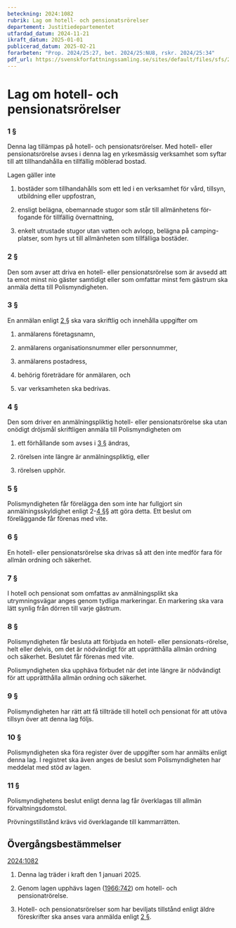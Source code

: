 ```yaml
---
beteckning: 2024:1082
rubrik: Lag om hotell- och pensionatsrörelser
departement: Justitiedepartementet
utfardad_datum: 2024-11-21
ikraft_datum: 2025-01-01
publicerad_datum: 2025-02-21
forarbeten: "Prop. 2024/25:27, bet. 2024/25:NU8, rskr. 2024/25:34"
pdf_url: https://svenskforfattningssamling.se/sites/default/files/sfs/2024-11/SFS2024-1082.pdf
---
```


# Lag om hotell- och pensionatsrörelser

### 1 §

Denna lag tillämpas på hotell- och pensionatsrörelser. Med hotell- eller pensionatsrörelse avses i denna lag en yrkesmässig verksamhet som syftar till att tillhandahålla en tillfällig möblerad bostad.

Lagen gäller inte

1. bostäder som tillhandahålls som ett led i en verksamhet för vård, tillsyn, utbildning eller uppfostran,

2. ensligt belägna, obemannade stugor som står till allmänhetens för-fogande för tillfällig övernattning,

3. enkelt utrustade stugor utan vatten och avlopp, belägna på camping-platser, som hyrs ut till allmänheten som tillfälliga bostäder.

### 2 §

Den som avser att driva en hotell- eller pensionatsrörelse som är avsedd att ta emot minst nio gäster samtidigt eller som omfattar minst fem gästrum ska anmäla detta till Polismyndigheten.

### 3 §

En anmälan enligt [2 §](#2) ska vara skriftlig och innehålla uppgifter om

1. anmälarens företagsnamn,

2. anmälarens organisationsnummer eller personnummer,

3. anmälarens postadress,

4. behörig företrädare för anmälaren, och

5. var verksamheten ska bedrivas.

### 4 §

Den som driver en anmälningspliktig hotell- eller pensionatsrörelse ska utan onödigt dröjsmål skriftligen anmäla till Polismyndigheten om

1. ett förhållande som avses i [3 §](#3) ändras,

2. rörelsen inte längre är anmälningspliktig, eller

3. rörelsen upphör.

### 5 §

Polismyndigheten får förelägga den som inte har fullgjort sin anmälningsskyldighet enligt 2-[4 §](#4)§ att göra detta. Ett beslut om föreläggande får förenas med vite.

### 6 §

En hotell- eller pensionatsrörelse ska drivas så att den inte medför fara för allmän ordning och säkerhet.

### 7 §

I hotell och pensionat som omfattas av anmälningsplikt ska utrymningsvägar anges genom tydliga markeringar. En markering ska vara lätt synlig från dörren till varje gästrum.

### 8 §

Polismyndigheten får besluta att förbjuda en hotell- eller pensionats-rörelse, helt eller delvis, om det är nödvändigt för att upprätthålla allmän ordning och säkerhet. Beslutet får förenas med vite.

Polismyndigheten ska upphäva förbudet när det inte längre är nödvändigt för att upprätthålla allmän ordning och säkerhet.

### 9 §

Polismyndigheten har rätt att få tillträde till hotell och pensionat för att utöva tillsyn över att denna lag följs.

### 10 §

Polismyndigheten ska föra register över de uppgifter som har anmälts enligt denna lag. I registret ska även anges de beslut som Polismyndigheten har meddelat med stöd av lagen.

### 11 §

Polismyndighetens beslut enligt denna lag får överklagas till allmän förvaltningsdomstol.

Prövningstillstånd krävs vid överklagande till kammarrätten.

## Övergångsbestämmelser

[2024:1082](https://selex.se/eli/sfs/2024/1082)

1. Denna lag träder i kraft den 1 januari 2025.

2. Genom lagen upphävs lagen ([1966:742](https://selex.se/eli/sfs/1966/742)) om hotell- och pensionatrörelse.

3. Hotell- och pensionatsrörelser som har beviljats tillstånd enligt äldre föreskrifter ska anses vara anmälda enligt [2 §](#2).